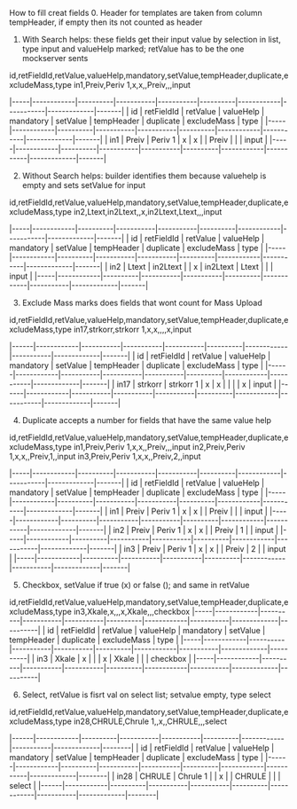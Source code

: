 How to fill creat fields
0. Header for templates are taken from column tempHeader, if empty then its not counted as header

1. With Search helps: these fields get their input value by selection in list, type input and valueHelp marked; retValue has to be the one mockserver sents

id,retFieldId,retValue,valueHelp,mandatory,setValue,tempHeader,duplicate,excludeMass,type
in1,Preiv,Periv 1,x,x,,Preiv,,,input

|-----|------------|----------|-----------|-----------|----------|------------|-----------|-------------|-------|
| id  | retFieldId | retValue | valueHelp | mandatory | setValue | tempHeader | duplicate | excludeMass | type  |
|-----|------------|----------|-----------|-----------|----------|------------|-----------|-------------|-------|
| in1 | Preiv      | Periv 1  | x         | x         |          | Preiv      |           |             | input |
|-----|------------|----------|-----------|-----------|----------|------------|-----------|-------------|-------|

2. Without Search helps: builder identifies them because valuehelp is empty and sets setValue for input

id,retFieldId,retValue,valueHelp,mandatory,setValue,tempHeader,duplicate,excludeMass,type
in2,Ltext,in2Ltext,,x,in2Ltext,Ltext,,,input

|-----|------------|----------|-----------|-----------|----------|------------|-----------|-------------|-------|
| id  | retFieldId | retValue | valueHelp | mandatory | setValue | tempHeader | duplicate | excludeMass | type  |
|-----|------------|----------|-----------|-----------|----------|------------|-----------|-------------|-------|
| in2 | Ltext      | in2Ltext |           | x         | in2Ltext | Ltext      |           |             | input |
|-----|------------|----------|-----------|-----------|----------|------------|-----------|-------------|-------|


3. Exclude Mass marks does fields that wont count for Mass Upload

id,retFieldId,retValue,valueHelp,mandatory,setValue,tempHeader,duplicate,excludeMass,type
in17,strkorr,strkorr 1,x,x,,,,x,input

|------|------------|-----------|-----------|-----------|----------|------------|-----------|-------------|-------|
| id   | retFieldId | retValue  | valueHelp | mandatory | setValue | tempHeader | duplicate | excludeMass | type  |
|------|------------|-----------|-----------|-----------|----------|------------|-----------|-------------|-------|
| in17 | strkorr    | strkorr 1 | x         | x         |          |            |           | x           | input |
|------|------------|-----------|-----------|-----------|----------|------------|-----------|-------------|-------|


4. Duplicate accepts a number for fields that have the same value help

id,retFieldId,retValue,valueHelp,mandatory,setValue,tempHeader,duplicate,excludeMass,type
in1,Preiv,Periv 1,x,x,,Preiv,,,input
in2,Preiv,Periv 1,x,x,,Preiv,1,,input
in3,Preiv,Periv 1,x,x,,Preiv,2,,input

|-----|------------|----------|-----------|-----------|----------|------------|-----------|-------------|-------|
| id  | retFieldId | retValue | valueHelp | mandatory | setValue | tempHeader | duplicate | excludeMass | type  |
|-----|------------|----------|-----------|-----------|----------|------------|-----------|-------------|-------|
| in1 | Preiv      | Periv 1  | x         | x         |          | Preiv      |           |             | input |
|-----|------------|----------|-----------|-----------|----------|------------|-----------|-------------|-------|
| in2 | Preiv      | Periv 1  | x         | x         |          | Preiv      |         1 |             | input |
|-----|------------|----------|-----------|-----------|----------|------------|-----------|-------------|-------|
| in3 | Preiv      | Periv 1  | x         | x         |          | Preiv      |         2 |             | input |
|-----|------------|----------|-----------|-----------|----------|------------|-----------|-------------|-------|

5. Checkbox, setValue if true (x) or false (); and same in retValue

id,retFieldId,retValue,valueHelp,mandatory,setValue,tempHeader,duplicate,excludeMass,type
in3,Xkale,x,,,x,Xkale,,,checkbox
|-----|------------|----------|-----------|-----------|----------|------------|-----------|-------------|----------|
| id  | retFieldId | retValue | valueHelp | mandatory | setValue | tempHeader | duplicate | excludeMass | type     |
|-----|------------|----------|-----------|-----------|----------|------------|-----------|-------------|----------|
| in3 | Xkale      | x        |           |           | x        | Xkale      |           |             | checkbox |
|-----|------------|----------|-----------|-----------|----------|------------|-----------|-------------|----------|

6. Select, retValue is fisrt val on select list; setvalue empty, type select

id,retFieldId,retValue,valueHelp,mandatory,setValue,tempHeader,duplicate,excludeMass,type
in28,CHRULE,Chrule 1,,x,,CHRULE,,,select

|------|------------|----------|-----------|-----------|----------|------------|-----------|-------------|--------|
| id   | retFieldId | retValue | valueHelp | mandatory | setValue | tempHeader | duplicate | excludeMass | type   |
|------|------------|----------|-----------|-----------|----------|------------|-----------|-------------|--------|
| in28 | CHRULE     | Chrule 1 |           | x         |          | CHRULE     |           |             | select |
|------|------------|----------|-----------|-----------|----------|------------|-----------|-------------|--------|
